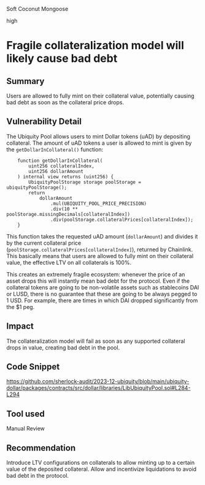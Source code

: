 Soft Coconut Mongoose

high

# Fragile collateralization model will likely cause bad debt

## Summary

Users are allowed to fully mint on their collateral value, potentially causing bad debt as soon as the collateral price drops.

## Vulnerability Detail

The Ubiquity Pool allows users to mint Dollar tokens (uAD) by depositing collateral. The amount of uAD tokens a user is allowed to mint is given by the `getDollarInCollateral()` function:

```solidity
    function getDollarInCollateral(
        uint256 collateralIndex,
        uint256 dollarAmount
    ) internal view returns (uint256) {
        UbiquityPoolStorage storage poolStorage = ubiquityPoolStorage();
        return
            dollarAmount
                .mul(UBIQUITY_POOL_PRICE_PRECISION)
                .div(10 ** poolStorage.missingDecimals[collateralIndex])
                .div(poolStorage.collateralPrices[collateralIndex]);
    }
```

This function takes the requested uAD amount (`dollarAmount`) and divides it by the current collateral price (`poolStorage.collateralPrices[collateralIndex]`), returned by Chainlink. This basically means that users are allowed to fully mint on their collateral value, the effective LTV on all collaterals is 100%.

This creates an extremely fragile ecosystem: whenever the price of an asset drops this will instantly mean bad debt for the protocol. Even if the collateral tokens are going to be non-volatile assets such as stablecoins DAI or LUSD, there is no guarantee that these are going to be always pegged to 1 USD. For example, there are times in which DAI dropped significantly from the $1 peg.

## Impact

The collateralization model will fail as soon as any supported collateral drops in value, creating bad debt in the pool.

## Code Snippet

https://github.com/sherlock-audit/2023-12-ubiquity/blob/main/ubiquity-dollar/packages/contracts/src/dollar/libraries/LibUbiquityPool.sol#L284-L294

## Tool used

Manual Review

## Recommendation

Introduce LTV configurations on collaterals to allow minting up to a certain value of the deposited collateral. Allow and incentivize liquidations to avoid bad debt in the protocol.
